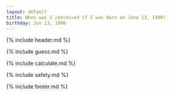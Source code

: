 ```yaml
---
layout: default
title: When was I conceived if I was born on June 13, 1900?
birthday: Jun 13, 1900
---
```


{% include header.md %}

{% include guess.md %}

{% include calculate.md %}

{% include safety.md %}

{% include footer.md %}



